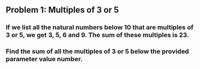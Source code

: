 ## Problem 1: Multiples of 3 or 5
### If we list all the natural numbers below 10 that are multiples of 3 or 5, we get 3, 5, 6 and 9. The sum of these multiples is 23.
### Find the sum of all the multiples of 3 or 5 below the provided parameter value number.